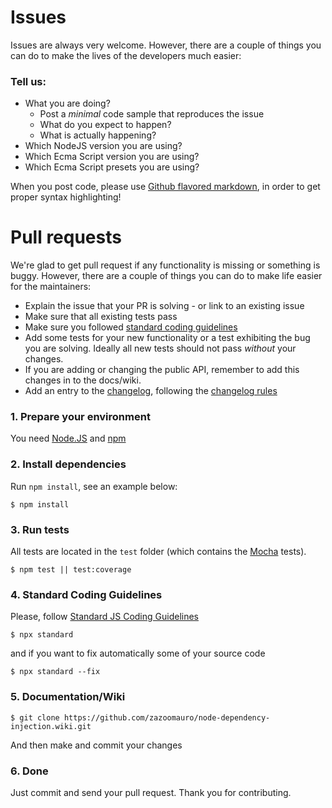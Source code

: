 # Issues
Issues are always very welcome. 
However, there are a couple of things you can do to make the lives of the developers much easier:

### Tell us:

* What you are doing?
  * Post a _minimal_ code sample that reproduces the issue
  * What do you expect to happen?
  * What is actually happening?
* Which NodeJS version you are using?
* Which Ecma Script version you are using?
* Which Ecma Script presets you are using?

When you post code, please use [Github flavored markdown](https://help.github.com/articles/github-flavored-markdown), 
in order to get proper syntax highlighting!

# Pull requests

We're glad to get pull request if any functionality is missing or something is buggy. 
However, there are a couple of things you can do to make life easier for the maintainers:

* Explain the issue that your PR is solving - or link to an existing issue
* Make sure that all existing tests pass
* Make sure you followed [standard coding guidelines](http://standardjs.com)
* Add some tests for your new functionality or a test exhibiting the bug you are solving. Ideally all new tests should not pass _without_ your changes.
* If you are adding or changing the public API, remember to add this changes in to the docs/wiki.
* Add an entry to the [changelog](CHANGELOG.md), following the [changelog rules](http://keepachangelog.com/)

### 1. Prepare your environment

You need [Node.JS](http://nodejs.org) and [npm](https://docs.npmjs.com/getting-started/installing-node)

### 2. Install dependencies

Run `npm install`, see an example below:

```console
$ npm install
```

### 3. Run tests ###

All tests are located in the `test` folder (which contains the [Mocha](http://visionmedia.github.io/mocha/) tests).

```console
$ npm test || test:coverage
```

### 4. Standard Coding Guidelines ###

Please, follow [Standard JS Coding Guidelines](http://standardjs.com)

```console
$ npx standard
```

and if you want to fix automatically some of your source code
 
```console
$ npx standard --fix
```

### 5. Documentation/Wiki ###

```console
$ git clone https://github.com/zazoomauro/node-dependency-injection.wiki.git
```

And then make and commit your changes

### 6. Done ###

Just commit and send your pull request. 
Thank you for contributing.
